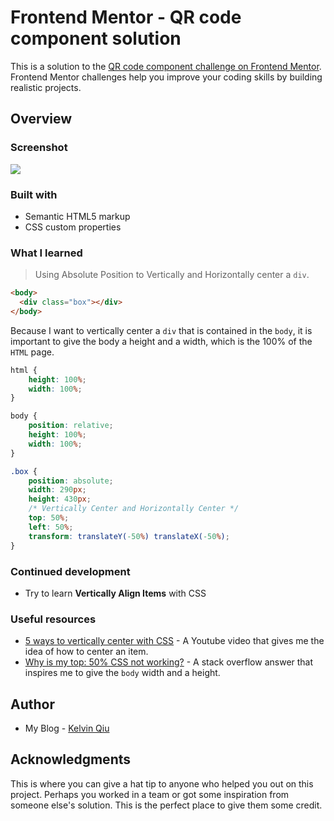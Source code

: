 # Frontend Mentor - QR code component solution

This is a solution to the [QR code component challenge on Frontend Mentor](https://www.frontendmentor.io/challenges/qr-code-component-iux_sIO_H). Frontend Mentor challenges help you improve your coding skills by building realistic projects. 

## Overview

### Screenshot

![](https://imgbed.codingkelvin.fun/uPic/ZkV4MA.png)

### Built with

- Semantic HTML5 markup
- CSS custom properties


### What I learned
> Using Absolute Position to Vertically and Horizontally center a `div`.
```html
<body>
  <div class="box"></div>
</body>
```
Because I want to vertically center a `div` that is contained in the `body`, it is important to give the body a height and a width, which is the 100% of the `HTML` page.
```css
html {
    height: 100%;
    width: 100%;
}

body {
    position: relative;
    height: 100%;
    width: 100%;
}

.box {
    position: absolute;
    width: 290px;
    height: 430px;
    /* Vertically Center and Horizontally Center */
    top: 50%;
    left: 50%;
    transform: translateY(-50%) translateX(-50%);
}
```



### Continued development

- Try to learn **Vertically Align Items** with CSS

### Useful resources

- [5 ways to vertically center with CSS](https://www.youtube.com/watch?v=qJVVZYTYA9U&t=3s) - A Youtube video that gives me the idea of how to center an item.
- [Why is my top: 50% CSS not working?](https://stackoverflow.com/questions/41502260/why-is-my-top-50-css-not-working) - A stack overflow answer that inspires me to give the `body` width and a height.


## Author

- My Blog - [Kelvin Qiu](https://www.codingkelvin.fun)


## Acknowledgments

This is where you can give a hat tip to anyone who helped you out on this project. Perhaps you worked in a team or got some inspiration from someone else's solution. This is the perfect place to give them some credit.


